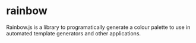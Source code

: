 # rainbow
Rainbow.js is a library to programatically generate a colour palette to use in automated template generators and other applications.


